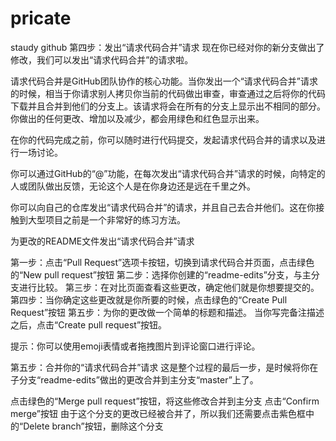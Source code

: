 # pricate
staudy github 
第四步：发出“请求代码合并”请求
现在你已经对你的新分支做出了修改，我们可以发出“请求代码合并”的请求啦。

请求代码合并是GitHub团队协作的核心功能。当你发出一个“请求代码合并”请求的时候，相当于你请求别人拷贝你当前的代码做出审查，审查通过之后将你的代码下载并且合并到他们的分支上。该请求将会在所有的分支上显示出不相同的部分。你做出的任何更改、增加以及减少，都会用绿色和红色显示出来。

在你的代码完成之前，你可以随时进行代码提交，发起请求代码合并的请求以及进行一场讨论。

你可以通过GitHub的“@”功能，在每次发出“请求代码合并”请求的时候，向特定的人或团队做出反馈，无论这个人是在你身边还是远在千里之外。

你可以向自己的仓库发出“请求代码合并”的请求，并且自己去合并他们。这在你接触到大型项目之前是一个非常好的练习方法。

为更改的README文件发出“请求代码合并”请求

第一步：点击“Pull Request”选项卡按钮，切换到请求代码合并页面，点击绿色的“New pull request”按钮
第二步：选择你创建的“readme-edits”分支，与主分支进行比较。
第三步：在对比页面查看这些更改，确定他们就是你想要提交的。
第四步：当你确定这些更改就是你所要的时候，点击绿色的“Create Pull Request”按钮
第五步：为你的更改做一个简单的标题和描述。
当你写完备注描述之后，点击“Create pull request”按钮。

提示：你可以使用emoji表情或者拖拽图片到评论窗口进行评论。

第五步：合并你的“请求代码合并”请求
这是整个过程的最后一步，是时候将你在子分支“readme-edits”做出的更改合并到主分支“master”上了。

点击绿色的“Merge pull request”按钮，将这些修改合并到主分支
点击“Confirm merge”按钮
由于这个分支的更改已经被合并了，所以我们还需要点击紫色框中的“Delete branch”按钮，删除这个分支
